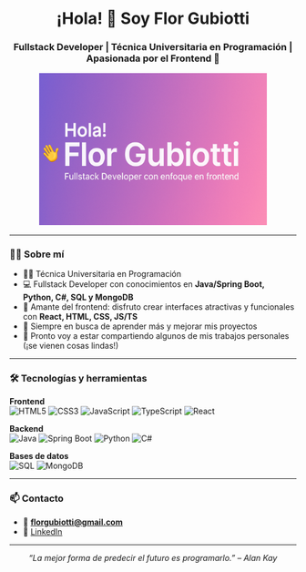 <h1 align="center">¡Hola! 👋 Soy Flor Gubiotti</h1>
<h3 align="center">Fullstack Developer | Técnica Universitaria en Programación | Apasionada por el Frontend 💜</h3>

<p align="center">
  <img src="/banner.png" width="400" alt="coding-gif"/>
</p>

---

### 💁‍♀️ Sobre mí

- 👩‍🎓 Técnica Universitaria en Programación  
- 💻 Fullstack Developer con conocimientos en **Java/Spring Boot, Python, C#, SQL y MongoDB**  
- 🎨 Amante del frontend: disfruto crear interfaces atractivas y funcionales con **React, HTML, CSS, JS/TS**  
- 🚀 Siempre en busca de aprender más y mejorar mis proyectos  
- 📂 Pronto voy a estar compartiendo algunos de mis trabajos personales (¡se vienen cosas lindas!)

---

### 🛠️ Tecnologías y herramientas

**Frontend**  
![HTML5](https://img.shields.io/badge/-HTML5-E34F26?logo=html5&logoColor=fff)
![CSS3](https://img.shields.io/badge/-CSS3-1572B6?logo=css3&logoColor=fff)
![JavaScript](https://img.shields.io/badge/-JavaScript-F7DF1E?logo=javascript&logoColor=000)
![TypeScript](https://img.shields.io/badge/-TypeScript-3178C6?logo=typescript&logoColor=fff)
![React](https://img.shields.io/badge/-React-61DAFB?logo=react&logoColor=000)

**Backend**  
![Java](https://img.shields.io/badge/-Java-007396?logo=java&logoColor=fff)
![Spring Boot](https://img.shields.io/badge/-Spring%20Boot-6DB33F?logo=spring-boot&logoColor=fff)
![Python](https://img.shields.io/badge/-Python-3776AB?logo=python&logoColor=fff)
![C#](https://img.shields.io/badge/-C%23-239120?logo=c-sharp&logoColor=fff)

**Bases de datos**  
![SQL](https://img.shields.io/badge/-SQL-4479A1?logo=postgresql&logoColor=fff)
![MongoDB](https://img.shields.io/badge/-MongoDB-47A248?logo=mongodb&logoColor=fff)

---

### 📫 Contacto

- 📧 **florgubiotti@gmail.com**  
- 💼 [LinkedIn](https://www.linkedin.com/in/flor-gubiotti-652181262/) 

---

<p align="center"><i>“La mejor forma de predecir el futuro es programarlo.” – Alan Kay</i></p>
